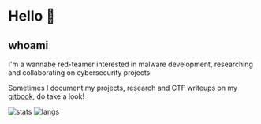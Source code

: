 # Hello 👋
## whoami
I'm a wannabe red-teamer interested in malware development, researching and collaborating on cybersecurity projects.

Sometimes I document my projects, research and CTF writeups on my [gitbook](https://gatari.gitbook.io/), do take a look!

![stats](https://github-readme-stats.vercel.app/api?username=gatariee&show_icons=true&theme=tokyonight&hide=contribs)
![langs](https://github-readme-stats.vercel.app/api/top-langs/?username=gatariee&layout=compact&show_icons=true&theme=tokyonight&hide=javascript,html,css&exclude_repo=PSEC-Hangman,PSEC-CA1-2)
